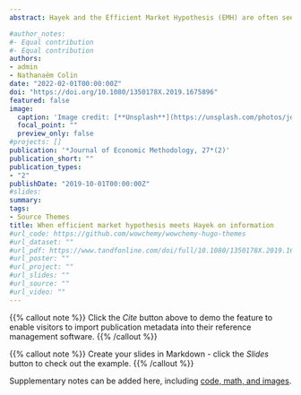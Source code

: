 ```yaml
---
abstract: Hayek and the Efficient Market Hypothesis (EMH) are often seen as proposing a similar theory of prices. Hayek is seen as proposing to understand prices as information conveyer, incorporating information during the process of competition, while EMH is defined as the fact that all information in a market is integrated into assets prices. This paper explains how a lineage between Hayek and the EMH can be illustrated while taking into account these differences. We particularly want to shed light on the homogeneous shift that can be identified in the epistemology of Hayek and the EMH. We conclude that this shift fleshes out the understanding that some authors have of neoliberalism.

#author_notes:
#- Equal contribution
#- Equal contribution
authors:
- admin
- Nathanaëm Colin
date: "2022-02-01T00:00:00Z"
doi: "https://doi.org/10.1080/1350178X.2019.1675896"
featured: false
image:
  caption: 'Image credit: [**Unsplash**](https://unsplash.com/photos/jdD8gXaTZsc)'
  focal_point: ""
  preview_only: false
#projects: []
publication: '*Journal of Economic Methodology, 27*(2)'
publication_short: ""
publication_types:
- "2"
publishDate: "2019-10-01T00:00:00Z"
#slides: 
summary: 
tags:
- Source Themes
title: When efficient market hypothesis meets Hayek on information
#url_code: https://github.com/wowchemy/wowchemy-hugo-themes
#url_dataset: ""
#url_pdf: https://www.tandfonline.com/doi/full/10.1080/1350178X.2019.1675896
#url_poster: ""
#url_project: ""
#url_slides: ""
#url_source: ""
#url_video: ""
---
```


{{% callout note %}}
Click the *Cite* button above to demo the feature to enable visitors to import publication metadata into their reference management software.
{{% /callout %}}

{{% callout note %}}
Create your slides in Markdown - click the *Slides* button to check out the example.
{{% /callout %}}

Supplementary notes can be added here, including [code, math, and images](https://wowchemy.com/docs/writing-markdown-latex/).
